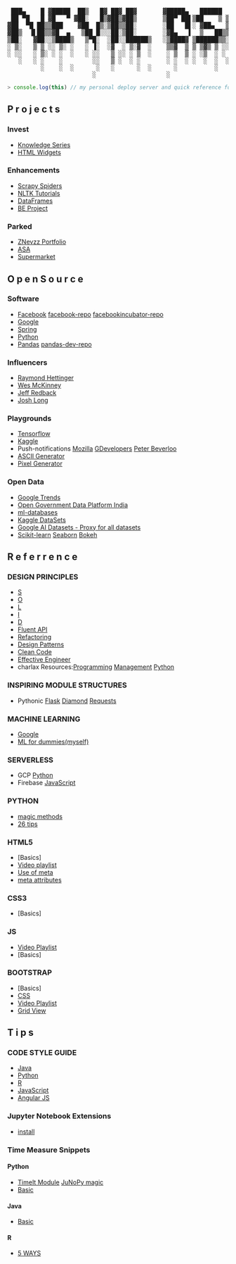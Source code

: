 <pre>

 ███▄    █ ▓█████  ██▒   █▓ ██▓ ██▓       ▓█████▄   ██████  ▒█████   █    ██ ▒███████▒ ▄▄▄      
 ██ ▀█   █ ▓█   ▀ ▓██░   █▒▓██▒▓██▒       ▒██▀ ██▌▒██    ▒ ▒██▒  ██▒ ██  ▓██▒▒ ▒ ▒ ▄▀░▒████▄    
▓██  ▀█ ██▒▒███    ▓██  █▒░▒██▒▒██░       ░██   █▌░ ▓██▄   ▒██░  ██▒▓██  ▒██░░ ▒ ▄▀▒░ ▒██  ▀█▄  
▓██▒  ▐▌██▒▒▓█  ▄   ▒██ █░░░██░▒██░       ░▓█▄   ▌  ▒   ██▒▒██   ██░▓▓█  ░██░  ▄▀▒   ░░██▄▄▄▄██ 
▒██░   ▓██░░▒████▒   ▒▀█░  ░██░░██████▒   ░▒████▓ ▒██████▒▒░ ████▓▒░▒▒█████▓ ▒███████▒ ▓█   ▓██▒
░ ▒░   ▒ ▒ ░░ ▒░ ░   ░ ▐░  ░▓  ░ ▒░▓  ░    ▒▒▓  ▒ ▒ ▒▓▒ ▒ ░░ ▒░▒░▒░ ░▒▓▒ ▒ ▒ ░▒▒ ▓░▒░▒ ▒▒   ▓▒█░
░ ░░   ░ ▒░ ░ ░  ░   ░ ░░   ▒ ░░ ░ ▒  ░    ░ ▒  ▒ ░ ░▒  ░ ░  ░ ▒ ▒░ ░░▒░ ░ ░ ░░▒ ▒ ░ ▒  ▒   ▒▒ ░
   ░   ░ ░    ░        ░░   ▒ ░  ░ ░       ░ ░  ░ ░  ░  ░  ░ ░ ░ ▒   ░░░ ░ ░ ░ ░ ░ ░ ░  ░   ▒   
         ░    ░  ░      ░   ░      ░  ░      ░          ░      ░ ░     ░       ░ ░          ░  ░
                       ░                   ░                                 ░                  	
</pre>

```javascript
> console.log(this) // my personal deploy server and quick reference for tricks, tips and more.
```



## P r o j e c t s

### Invest

- [Knowledge Series](https://znevzz.github.io/series/)
- [HTML Widgets](https://znevzz.github.io/widgets/chat/example-2.html)

### Enhancements

- [Scrapy Spiders](https://github.com/ZNClub-PA-ML-AI/Scrapy-Spiders)
- [NLTK Tutorials](https://github.com/ZNClub-PA-ML-AI/NLTK-tutorials)
- [DataFrames](https://github.com/ZNClub-PA-ML-AI/DataFrames)
- [BE Project](https://znevzz.github.io/stock/)

### Parked

- [ZNevzz Portfolio](https://znevzz.github.io/me/)
- [ASA](https://znevzz.github.io/asa/)
- [Supermarket](https://znevzz.github.io/churchway-demo/)



## O p e n    S o u r c e

### Software

- [Facebook](https://code.fb.com) [facebook-repo](https://github.com/facebook) [facebookincubator-repo](https://github.com/facebookincubator)
- [Google](https://opensource.google.com/projects/explore/featured)
- [Spring](https://spring.io/projects)
- [Python](https://www.python.org/) 
- [Pandas](http://pandas.pydata.org/) [pandas-dev-repo](https://github.com/pandas-dev)

### Influencers

- [Raymond Hettinger](https://docs.python-guide.org/)
- [Wes McKinney](https://github.com/wesm)
- [Jeff Redback](https://github.com/jreback)
- [Josh Long](https://joshlong.com/index.html)

### Playgrounds

- [Tensorflow](https://playground.tensorflow.org/)
- [Kaggle](https://www.kaggle.com/learn/overview)
- Push-notifications [Mozilla](https://serviceworke.rs/push-payload_demo.html) [GDevelopers](https://github.com/GoogleChrome/samples/tree/gh-pages/push-messaging-and-notifications) [Peter Beverloo](https://tests.peter.sh/notification-generator/)
- [ASCII Generator](http://patorjk.com/software/taag/)
- [Pixel Generator](https://color.hailpixel.com/)

### Open Data

- [Google Trends](https://googletrends.github.io/data/)
- [Open Government Data Platform India](https://data.gov.in/)
- [ml-databases](https://archive.ics.uci.edu/ml/machine-learning-databases/)
- [Kaggle DataSets](https://www.kaggle.com/datasets)
- [Google AI Datasets - Proxy for all datasets](https://ai.google/tools/datasets/)
- [Scikit-learn](https://scikit-learn.org/stable/datasets/index.html) [Seaborn](https://github.com/mwaskom/seaborn-data) [Bokeh](https://github.com/bokeh/bokeh/blob/master/bokeh/util/sampledata.py#L56)

## R e f e r r e n c e

### DESIGN PRINCIPLES

- [S](https://stackify.com/solid-design-principles/)
- [O](https://stackify.com/solid-design-open-closed-principle/)
- [L](https://stackify.com/solid-design-liskov-substitution-principle/)
- [I](https://stackify.com/interface-segregation-principle/)
- [D](https://stackify.com/dependency-inversion-principle/)
- [Fluent API](https://dzone.com/articles/java-fluent-api-design)
- [Refactoring](https://refactoring.guru/refactoring/)
- [Design Patterns](https://refactoring.guru/design-patterns/)
- [Clean Code](https://gist.github.com/wojteklu/73c6914cc446146b8b533c0988cf8d29)
- [Effective Engineer](https://gist.github.com/rondy/af1dee1d28c02e9a225ae55da2674a6f)
- charlax Resources:[Programming](https://github.com/charlax/professional-programming) [Management](https://github.com/charlax/engineering-management) [Python](https://github.com/charlax/python-education)

### INSPIRING MODULE STRUCTURES

- Pythonic [Flask](https://github.com/mitsuhiko/flask) [Diamond](https://github.com/python-diamond/Diamond) [Requests](https://github.com/kennethreitz/requests)


### MACHINE LEARNING

- [Google](https://ai.google/education/)
- [ML for dummies(myself)](https://vas3k.com/blog/machine_learning/)

### SERVERLESS

- GCP [Python](https://github.com/GoogleCloudPlatform/python-docs-samples/tree/master/functions)
- Firebase [JavaScript](https://github.com/firebase/functions-samples)

### PYTHON

- [magic methods](https://micropyramid.com/blog/python-special-class-methods-or-magic-methods/)
- [26 tips](http://book.pythontips.com/en/latest/)


### HTML5

- [Basics]
- [Video playlist](https://www.youtube.com/watch?v=qseNjA-73Fw&list=PL081AC329706B2953&index=2)
- [Use of meta](https://www.sitepoint.com/meta-tags-html-basics-best-practices/)
- [meta attributes](https://www.sitepoint.com/meta-tags-html-basics-best-practices/)

### CSS3

- [Basics]

### JS

- [Video Playlist](https://www.youtube.com/user/learncodeacademy/playlists)
- [Basics]

### BOOTSTRAP

- [Basics]
- [CSS](https://bootstrapdocs.com/v3.3.6/docs/css/)
- [Video Playlist](https://www.youtube.com/watch?v=GDwWmrpCa30&index=3&list=PL6n9fhu94yhXd4xnk-j5FGhHjUv1LsF0V)
- [Grid View](https://getbootstrap.com/docs/3.3/examples/grid/)

## T i p s

### CODE STYLE GUIDE

- [Java](https://google.github.io/styleguide/javaguide.html)
- [Python](https://github.com/google/styleguide/blob/gh-pages/pyguide.md)
- [R](https://google.github.io/styleguide/Rguide.xml)
- [JavaScript](https://google.github.io/styleguide/jsguide.html)
- [Angular JS](https://google.github.io/styleguide/angularjs-google-style.html)

### Jupyter Notebook Extensions

- [install](http://tljh.jupyter.org/en/latest/howto/admin/enable-extensions.html)

### Time Measure Snippets

#### Python

- [TimeIt Module](https://www.geeksforgeeks.org/timeit-python-examples/) [JuNoPy magic](https://www.dataquest.io/blog/jupyter-notebook-tips-tricks-shortcuts/#5ipythonmagiccommands)
- [Basic](https://pythonhow.com/measure-execution-time-python-code/)

#### Java

- [Basic](https://stackoverflow.com/questions/5204051/how-to-calculate-the-running-time-of-my-program/5204075)

#### R

- [5 WAYS](https://www.r-bloggers.com/5-ways-to-measure-running-time-of-r-code/)
